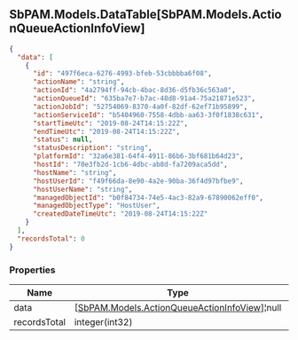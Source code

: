 
<h2 id="tocS_SbPAM.Models.DataTable[SbPAM.Models.ActionQueueActionInfoView]">SbPAM.Models.DataTable[SbPAM.Models.ActionQueueActionInfoView]</h2>

<a id="schemasbpam.models.datatable[sbpam.models.actionqueueactioninfoview]"></a>
<a id="schema_SbPAM.Models.DataTable[SbPAM.Models.ActionQueueActionInfoView]"></a>
<a id="tocSsbpam.models.datatable[sbpam.models.actionqueueactioninfoview]"></a>
<a id="tocssbpam.models.datatable[sbpam.models.actionqueueactioninfoview]"></a>

```json
{
  "data": [
    {
      "id": "497f6eca-6276-4993-bfeb-53cbbbba6f08",
      "actionName": "string",
      "actionId": "4a2794ff-94cb-4bac-8d36-d5fb36c563a0",
      "actionQueueId": "635ba7e7-b7ac-48d8-91a4-75a21871e523",
      "actionJobId": "52754069-8370-4a0f-82df-62ef71b95899",
      "actionServiceId": "b5404960-7558-4dbb-aa63-3f0f1838c631",
      "startTimeUtc": "2019-08-24T14:15:22Z",
      "endTimeUtc": "2019-08-24T14:15:22Z",
      "status": null,
      "statusDescription": "string",
      "platformId": "32a6e381-64f4-4911-86b6-3bf681b64d23",
      "hostId": "70e3fb2d-1cb6-4dbc-ab8d-fa7209aca5dd",
      "hostName": "string",
      "hostUserId": "f49f66da-8e90-4a2e-90ba-36f4d97bfbe9",
      "hostUserName": "string",
      "managedObjectId": "b0f84734-74e5-4ac3-82a9-67890062eff0",
      "managedObjectType": "HostUser",
      "createdDateTimeUtc": "2019-08-24T14:15:22Z"
    }
  ],
  "recordsTotal": 0
}

```

### Properties

|Name|Type|Required|Restrictions|Description|
|---|---|---|---|---|
|data|[[SbPAM.Models.ActionQueueActionInfoView](../Models/sbpam.models.actionqueueactioninfoview.md)]¦null|false|none|none|
|recordsTotal|integer(int32)|false|none|none|


